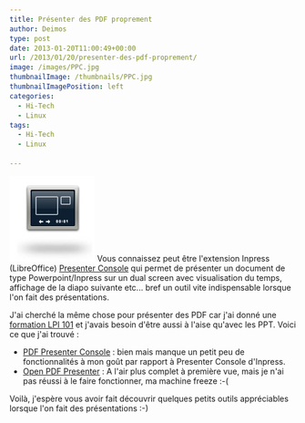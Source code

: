 ```yaml
---
title: Présenter des PDF proprement
author: Deimos
type: post
date: 2013-01-20T11:00:49+00:00
url: /2013/01/20/presenter-des-pdf-proprement/
image: /images/PPC.jpg
thumbnailImage: /thumbnails/PPC.jpg
thumbnailImagePosition: left
categories:
  - Hi-Tech
  - Linux
tags:
  - Hi-Tech
  - Linux

---
```

![PPC](/images/PPC.jpg)
Vous connaissez peut être l'extension Inpress (LibreOffice) [Presenter Console](http://extensions.services.openoffice.org/project/presenter-screen) qui permet de présenter un document de type Powerpoint/Inpress sur un dual screen avec visualisation du temps, affichage de la diapo suivante etc... bref un outil vite indispensable lorsque l'on fait des présentations.

J'ai cherché la même chose pour présenter des PDF car j'ai donné une [formation LPI 101](http://www.lpi.org/linux-certifications/programs/lpic-1/exam-101/) et j'avais besoin d'être aussi à l'aise qu'avec les PPT. Voici ce que j'ai trouvé :

  * [PDF Presenter Console](https://github.com/jakobwesthoff/Pdf-Presenter-Console) : bien mais manque un petit peu de fonctionnalités à mon goût par rapport à Presenter Console d'Inpress.
  * [Open PDF Presenter](http://code.google.com/p/open-pdf-presenter/) : A l'air plus complet à première vue, mais je n'ai pas réussi à le faire fonctionner, ma machine freeze :-(

Voilà, j'espère vous avoir fait découvrir quelques petits outils appréciables lorsque l'on fait des présentations :-)